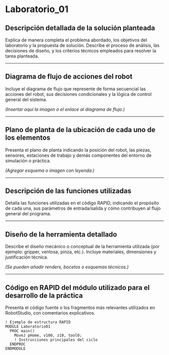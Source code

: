 # Laboratorio_01

## Descripción detallada de la solución planteada
Explica de manera completa el problema abordado, los objetivos del laboratorio y la propuesta de solución. Describe el proceso de análisis, las decisiones de diseño, y los criterios técnicos empleados para resolver la tarea planteada.

---

## Diagrama de flujo de acciones del robot
Incluye el diagrama de flujo que represente de forma secuencial las acciones del robot, sus decisiones condicionales y la lógica de control general del sistema.

*(Insertar aquí la imagen o el enlace al diagrama de flujo.)*

---

## Plano de planta de la ubicación de cada uno de los elementos
Presenta el plano de planta indicando la posición del robot, las piezas, sensores, estaciones de trabajo y demás componentes del entorno de simulación o práctica.

*(Agregar esquema o imagen con leyenda.)*

---

## Descripción de las funciones utilizadas
Detalla las funciones utilizadas en el código RAPID, indicando el propósito de cada una, sus parámetros de entrada/salida y cómo contribuyen al flujo general del programa.

---

## Diseño de la herramienta detallado
Describe el diseño mecánico o conceptual de la herramienta utilizada (por ejemplo: gripper, ventosa, pinza, etc.). Incluye materiales, dimensiones y justificación técnica.

*(Se pueden añadir renders, bocetos o esquemas técnicos.)*

---

## Código en RAPID del módulo utilizado para el desarrollo de la práctica
Presenta el código fuente o los fragmentos más relevantes utilizados en RobotStudio, con comentarios explicativos.

```rapid
! Ejemplo de estructura RAPID
MODULE Laboratorio01
  PROC main()
    MoveJ pHome, v100, z10, tool0;
    ! Instrucciones principales del ciclo
  ENDPROC
ENDMODULE

